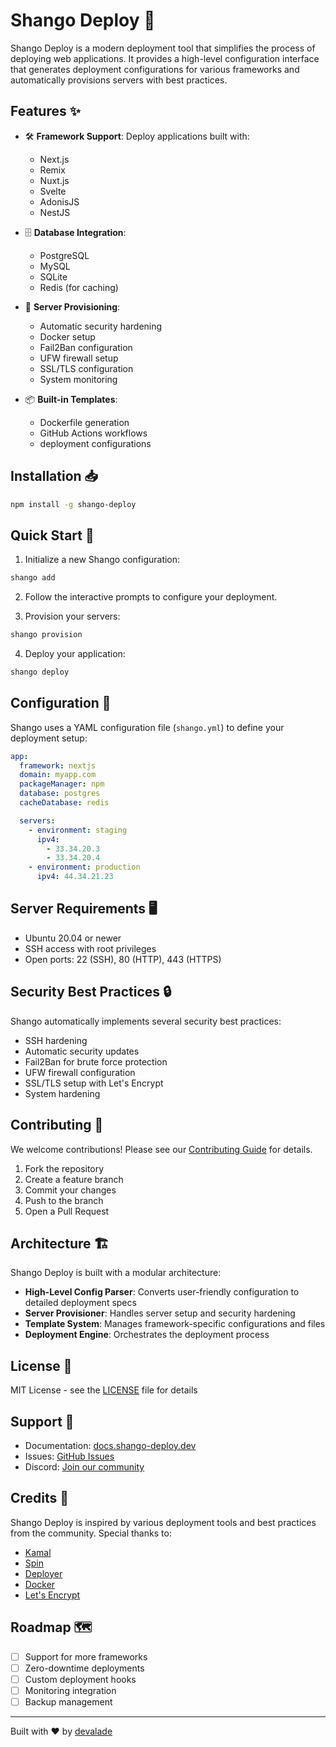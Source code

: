 # Shango Deploy 🚀

Shango Deploy is a modern deployment tool that simplifies the process of deploying web applications. It provides a high-level configuration interface that generates deployment configurations for various frameworks and automatically provisions servers with best practices.

## Features ✨

- 🛠 **Framework Support**: Deploy applications built with:
  - Next.js
  - Remix
  - Nuxt.js
  - Svelte
  - AdonisJS
  - NestJS

- 🗄 **Database Integration**:
  - PostgreSQL
  - MySQL
  - SQLite
  - Redis (for caching)

- 🔧 **Server Provisioning**:
  - Automatic security hardening
  - Docker setup
  - Fail2Ban configuration
  - UFW firewall setup
  - SSL/TLS configuration
  - System monitoring

- 📦 **Built-in Templates**:
  - Dockerfile generation
  - GitHub Actions workflows
  - deployment configurations

## Installation 📥

```bash
npm install -g shango-deploy
```

## Quick Start 🚀

1. Initialize a new Shango configuration:

```bash
shango add
```

2. Follow the interactive prompts to configure your deployment.

3. Provision your servers:

```bash
shango provision
```

4. Deploy your application:

```bash
shango deploy
```

## Configuration 📝

Shango uses a YAML configuration file (`shango.yml`) to define your deployment setup:

```yaml
app:
  framework: nextjs
  domain: myapp.com
  packageManager: npm
  database: postgres
  cacheDatabase: redis

  servers:
    - environment: staging
      ipv4:
        - 33.34.20.3
        - 33.34.20.4
    - environment: production
      ipv4: 44.34.21.23
```

## Server Requirements 🖥

- Ubuntu 20.04 or newer
- SSH access with root privileges
- Open ports: 22 (SSH), 80 (HTTP), 443 (HTTPS)

## Security Best Practices 🔒

Shango automatically implements several security best practices:

- SSH hardening
- Automatic security updates
- Fail2Ban for brute force protection
- UFW firewall configuration
- SSL/TLS setup with Let's Encrypt
- System hardening

## Contributing 🤝

We welcome contributions! Please see our [Contributing Guide](CONTRIBUTING.md) for details.

1. Fork the repository
2. Create a feature branch
3. Commit your changes
4. Push to the branch
5. Open a Pull Request

## Architecture 🏗

Shango Deploy is built with a modular architecture:

- **High-Level Config Parser**: Converts user-friendly configuration to detailed deployment specs
- **Server Provisioner**: Handles server setup and security hardening
- **Template System**: Manages framework-specific configurations and files
- **Deployment Engine**: Orchestrates the deployment process

## License 📄

MIT License - see the [LICENSE](LICENSE) file for details

## Support 💬

- Documentation: [docs.shango-deploy.dev](https://docs.shango-deploy.dev)
- Issues: [GitHub Issues](https://github.com/your-username/shango-deploy/issues)
- Discord: [Join our community](https://discord.gg/shango-deploy)

## Credits 👏

Shango Deploy is inspired by various deployment tools and best practices from the community. Special thanks to:

- [Kamal](https://github.com/basecamp/kamal)
- [Spin](https://github.com/serversideup/spin)
- [Deployer](https://github.com/deployerphp/deployer)
- [Docker](https://www.docker.com/)
- [Let's Encrypt](https://letsencrypt.org/)

## Roadmap 🗺

- [ ] Support for more frameworks
- [ ] Zero-downtime deployments
- [ ] Custom deployment hooks
- [ ] Monitoring integration
- [ ] Backup management

---

Built with ❤️ by [devalade](https://devalade.me)
